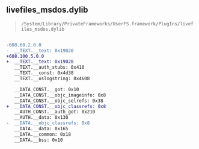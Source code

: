 ## livefiles_msdos.dylib

> `/System/Library/PrivateFrameworks/UserFS.framework/PlugIns/livefiles_msdos.dylib`

```diff

-608.60.2.0.0
-  __TEXT.__text: 0x19020
+608.100.5.0.0
+  __TEXT.__text: 0x19028
   __TEXT.__auth_stubs: 0x410
   __TEXT.__const: 0x4d38
   __TEXT.__oslogstring: 0x4608

   __DATA_CONST.__got: 0x10
   __DATA_CONST.__objc_imageinfo: 0x8
   __DATA_CONST.__objc_selrefs: 0x38
+  __DATA_CONST.__objc_classrefs: 0x8
   __AUTH_CONST.__auth_got: 0x210
   __AUTH.__data: 0x130
-  __DATA.__objc_classrefs: 0x8
   __DATA.__data: 0x165
   __DATA.__common: 0x18
   __DATA.__bss: 0x10

```
